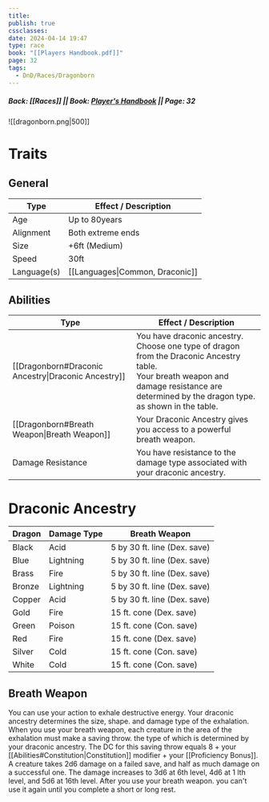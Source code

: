 ```yaml
---
title: 
publish: true
cssclasses: 
date: 2024-04-14 19:47
type: race
book: "[[Players Handbook.pdf]]"
page: 32
tags:
  - DnD/Races/Dragonborn
---
```

##### Back: [[Races]] || Book: [Player's Handbook](https://drive.google.com/drive/folders/1O5bhpYizcIT5xxAoLOuzCRht_PVS7VSG?usp=sharing) || Page: 32

![[dragonborn.png|500]]

# Traits
## General
| Type        | Effect / Description            |
| ----------- | ------------------------------- |
| Age         | Up to 80years                   |
| Alignment   | Both extreme ends               |
| Size        | +6ft (Medium)                   |
| Speed       | 30ft                            |
| Language(s) | [[Languages\|Common, Draconic]] |
## Abilities
| Type                                                | Effect / Description                                                                                                                                                                           |
| --------------------------------------------------- | ---------------------------------------------------------------------------------------------------------------------------------------------------------------------------------------------- |
| [[Dragonborn#Draconic Ancestry\|Draconic Ancestry]] | You have draconic ancestry. Choose one type of dragon from the Draconic Ancestry table. <br>Your breath weapon and damage resistance are determined by the dragon type. as shown in the table. |
| [[Dragonborn#Breath Weapon\|Breath Weapon]]         | Your Draconic Ancestry gives you access to a powerful breath weapon.                                                                                                                           |
| Damage Resistance                                   | You have resistance to the damage type associated with your draconic ancestry.                                                                                                                 |

# Draconic Ancestry

|Dragon|Damage Type|Breath Weapon|
|---|---|---|
|Black|Acid|5 by 30 ft. line (Dex. save)|
|Blue|Lightning|5 by 30 ft. line (Dex. save)|
|Brass|Fire|5 by 30 ft. line (Dex. save)|
|Bronze|Lightning|5 by 30 ft. line (Dex. save)|
|Copper|Acid|5 by 30 ft. line (Dex. save)|
|Gold|Fire|15 ft. cone (Dex. save)|
|Green|Poison|15 ft. cone (Con. save)|
|Red|Fire|15 ft. cone (Dex. save)|
|Silver|Cold|15 ft. cone (Con. save)|
|White|Cold|15 ft. cone (Con. save)|



## Breath Weapon
You can use your action to exhale destructive energy. Your draconic ancestry determines the size, shape. and damage type of the exhalation. 
When you use your breath weapon, each creature in the area of the exhalation must make a saving throw. the type of which is determined by your draconic ancestry. The DC for this saving throw equals 8 + your [[Abilities#Constitution|Constitution]] modifier + your [[Proficiency Bonus]]. A creature takes 2d6 damage on a failed save, and half as much damage on a successful one. The damage increases to 3d6 at 6th level, 4d6 at 1 lth level, and 5d6 at 16th level. After you use your breath weapon. you can't use it again until you complete a short or long rest.

